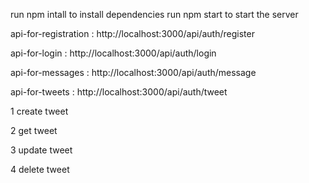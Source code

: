 run npm intall to install dependencies
run npm start to start the server


api-for-registration : http://localhost:3000/api/auth/register
<!--
    POST request required
    
    "username": "John",
    "email"   : "john@gmail.com",
    "password": "john'spassword"
 -->

api-for-login : http://localhost:3000/api/auth/login

<!-- 
    POST request required

    "username":"john",
    "password":"john'spassword"
 -->

api-for-messages : http://localhost:3000/api/auth/message

<!-- 
    POST request required

    "conversationId":"john & Molly's unique conversationId"
    "text":"Hello Molly"
 -->

api-for-tweets : http://localhost:3000/api/auth/tweet

1 create tweet
<!-- 
    POST request required
    "userID":"12345678910",
    "post"  :"Hello baby twitter "
 -->
2 get tweet 

<!-- 
GET request required
    fetch 
    http://localhost:3000/api/auth/tweet

 -->
3 update tweet

<!-- 
    PUT request required

    "postID":"post's unique id",
    "post":"Update my tweet"

 -->

 4 delete tweet

 <!-- 
 DELETE request required
 
 "postID":"post's unique id"

  -->